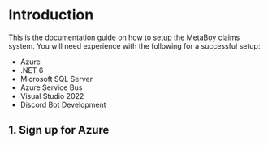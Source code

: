 # Introduction
This is the documentation guide on how to setup the MetaBoy claims system. You will need experience with the following for a successful setup:

- Azure
- .NET 6
- Microsoft SQL Server
- Azure Service Bus
- Visual Studio 2022
- Discord Bot Development

## 1. Sign up for Azure
